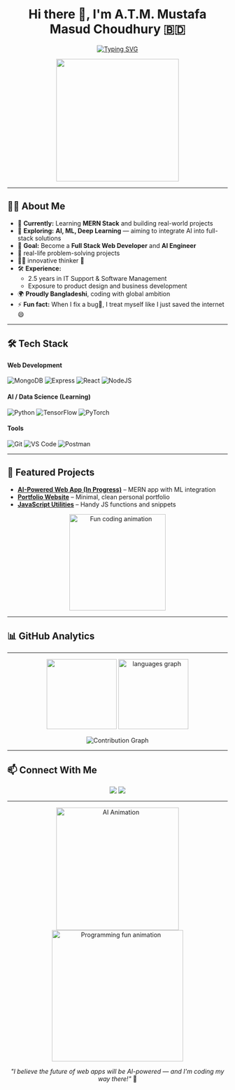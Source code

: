 <!-- Profile Header -->
<h1 align="center">Hi there 👋, I'm A.T.M. Mustafa Masud Choudhury 🇧🇩</h1>

<!-- Typing animation for title -->
<p align="center">
  <a href="https://git.io/typing-svg">
    <img src="https://readme-typing-svg.herokuapp.com?font=Fira+Code&size=22&pause=1000&color=2AA889&center=true&vCenter=true&width=600&lines=Junior+MERN+Developer;Aspiring+Full+Stack+Engineer;Future+AI+Engineer;Building+Clean+and+Smart+Solutions" alt="Typing SVG" />
  </a>
</p>

<!-- Developer animated illustration -->
<p align="center">
  <img src="https://raw.githubusercontent.com/0xabdulkhalid/0xabdulkhalid/main/assets/mdImages/programmer.gif" width="280"/>
</p>


---

## 👨‍💻 About Me  
- 🌱 **Currently:** Learning **MERN Stack** and building real-world projects  
- 🔭 **Exploring:** **AI, ML, Deep Learning** — aiming to integrate AI into full-stack solutions  
- 🎯 **Goal:** Become a **Full Stack Web Developer** and **AI Engineer**
- 🧠 real-life problem-solving projects
- 🧑‍💻 innovative thinker 🧠
- 🛠 **Experience:**  
  - 2.5 years in IT Support & Software Management  
  - Exposure to product design and business development  
- 🌍 **Proudly Bangladeshi**, coding with global ambition  
- ⚡ **Fun fact:** When I fix a bug🐞, I treat myself like I just saved the internet 😄  

---

## 🛠 Tech Stack  

#### **Web Development**  
![MongoDB](https://img.shields.io/badge/MongoDB-%2347A248.svg?style=for-the-badge&logo=mongodb&logoColor=white)
![Express](https://img.shields.io/badge/Express.js-%23000000.svg?style=for-the-badge&logo=express&logoColor=white)
![React](https://img.shields.io/badge/React-%2361DAFB.svg?style=for-the-badge&logo=react&logoColor=black)
![NodeJS](https://img.shields.io/badge/Node.js-%23339933.svg?style=for-the-badge&logo=nodedotjs&logoColor=white)

#### **AI / Data Science (Learning)**  
![Python](https://img.shields.io/badge/Python-%233776AB.svg?style=for-the-badge&logo=python&logoColor=white)
![TensorFlow](https://img.shields.io/badge/TensorFlow-%23FF6F00.svg?style=for-the-badge&logo=tensorflow&logoColor=white)
![PyTorch](https://img.shields.io/badge/PyTorch-%23EE4C2C.svg?style=for-the-badge&logo=pytorch&logoColor=white)

#### **Tools**  
![Git](https://img.shields.io/badge/Git-%23F05032.svg?style=for-the-badge&logo=git&logoColor=white)
![VS Code](https://img.shields.io/badge/VSCode-%23007ACC.svg?style=for-the-badge&logo=visual-studio-code&logoColor=white)
![Postman](https://img.shields.io/badge/Postman-%23FF6C37.svg?style=for-the-badge&logo=postman&logoColor=white)

---

## 🌟 Featured Projects  
- **[AI-Powered Web App (In Progress)](https://github.com/Tahmidchy)** – MERN app with ML integration  
- **[Portfolio Website](https://github.com/Tahmidchy)** – Minimal, clean personal portfolio  
- **[JavaScript Utilities](https://github.com/Tahmidchy)** – Handy JS functions and snippets  

<p align="center">
  <img src="https://media.giphy.com/media/l3vR85PnGsBwu1PFK/giphy.gif" width="220" alt="Fun coding animation"/>
</p>

---

## 📊 GitHub Analytics  

---

<p align="center">
  <img src="https://github-readme-stats.vercel.app/api?username=Tahmidchy&show_icons=true&theme=radical" height="160"/>
  <img src="https://github-readme-stats.vercel.app/api/top-langs?username=Tahmidchy&locale=en&hide_title=false&layout=compact&card_width=320&langs_count=5&theme=dracula&hide_border=false&order=2" height="160" alt="languages graph"  />
</p>


<!-- Contribution graph -->
<p align="center">
  <img src="https://github-readme-activity-graph.vercel.app/graph?username=Tahmidchy&theme=react-dark" alt="Contribution Graph"/>
</p>

<!-- GitHub trophies -->
<!--<p align="center">
  <img src="https://github-profile-trophy.vercel.app/?username=Tahmidchy&theme=algolia&margin-w=15&margin-h=15" />
</p>-->

---

## 📫 Connect With Me  
<p align="center">
  <a href="https://www.linkedin.com/in/a-t-m-mustafa-masud-chowdhury/"><img src="https://img.shields.io/badge/LinkedIn-%230A66C2.svg?style=for-the-badge&logo=linkedin&logoColor=white"/></a>
  <a href="https://github.com/Tahmidchy"><img src="https://img.shields.io/badge/GitHub-%23181717.svg?style=for-the-badge&logo=github&logoColor=white"/></a>
</p>

---

<p align="center">
   <img src="https://media.giphy.com/media/f3iwJFOVOwuy7K6FFw/giphy.gif" width="280" alt="AI Animation"/>
  <img src="https://media.giphy.com/media/qgQUggAC3Pfv687qPC/giphy.gif" width="300" alt="Programming fun animation"/>
</p>

<p align="center"><i>"I believe the future of web apps will be AI-powered — and I'm coding my way there!"</i> 🚀</p>







